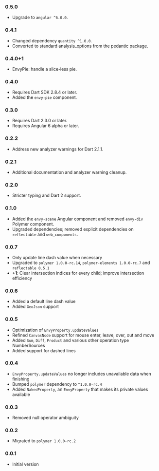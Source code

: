 ### 0.5.0
  * Upgrade to `angular ^6.0.0`.

### 0.4.1
  * Changed dependency `quantity ^1.0.0`.
  * Converted to standard analysis_options from the pedantic package.

### 0.4.0+1
  * EnvyPie:  handle a slice-less pie.

### 0.4.0
  * Requires Dart SDK 2.8.4 or later.
  * Added the `envy-pie` component.

### 0.3.0
  * Requires Dart 2.3.0 or later.
  * Requires Angular 6 alpha or later.

### 0.2.2
  * Address new analyzer warnings for Dart 2.1.1.

### 0.2.1
  * Additional documentation and analyzer warning cleanup.

### 0.2.0
  * Stricter typing and Dart 2 support.
  
### 0.1.0
  * Added the `envy-scene` Angular component and removed `envy-div` Polymer component.
  * Upgraded dependencies; removed explicit dependencies on `reflectable` and `web_components`.

### 0.0.7
  * Only update line dash value when necessary
  * Upgraded to `polymer 1.0.0-rc.14`, `polymer-elements 1.0.0-rc.7` and `reflectable 0.5.1`
  * __+1__: Clear intersection indices for every child; improve intersection efficiency

### 0.0.6
  * Added a default line dash value
  * Added `GeoJson` support

### 0.0.5
  * Optimization of `EnvyProperty.updateValues`
  * Refined `CanvasNode` support for mouse enter, leave, over, out and move
  * Added `Sum`, `Diff`, `Product` and various other operation type NumberSources
  * Added support for dashed lines
  
### 0.0.4
  * `EnvyProperty.updateValues` no longer includes unavailable data when finishing
  * Bumped `polymer` dependency to `^1.0.0-rc.4`
  * Added `NakedProperty`, an `EnvyProperty` that makes its private values available 

### 0.0.3
  * Removed null operator ambiguity

### 0.0.2
  * Migrated to `polymer 1.0.0-rc.2`

### 0.0.1
  * Initial version
